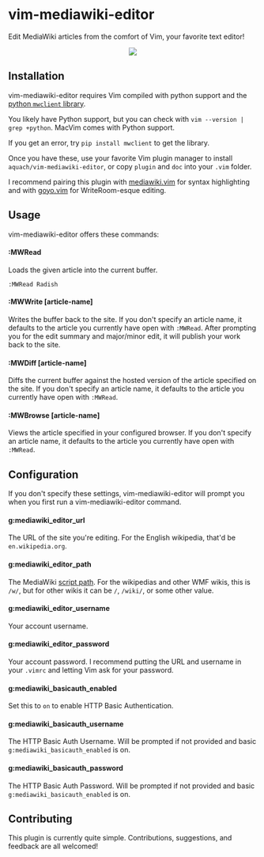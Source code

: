 # vim-mediawiki-editor

Edit MediaWiki articles from the comfort of Vim, your favorite text editor!

<p align="center">
  <img src="https://raw.githubusercontent.com/aquach/vim-mediawiki-editor/master/examples/demo.gif">
</p>

## Installation

vim-mediawiki-editor requires Vim compiled with python support and the [python `mwclient` library](https://github.com/mwclient/mwclient).

You likely have Python support, but you can check with `vim --version | grep +python`. MacVim comes with Python support.

If you get an error, try `pip install mwclient` to get the library.

Once you have these, use your favorite Vim plugin manager to install `aquach/vim-mediawiki-editor`, or copy `plugin` and `doc` into your `.vim` folder.

I recommend pairing this plugin with [mediawiki.vim](https://github.com/chikamichi/mediawiki.vim) for syntax highlighting and with [goyo.vim](https://github.com/junegunn/goyo.vim) for WriteRoom-esque editing.

## Usage

vim-mediawiki-editor offers these commands:

#### :MWRead <article-name>

Loads the given article into the current buffer.

```
:MWRead Radish
```

#### :MWWrite [article-name]

Writes the buffer back to the site. If you don't specify an article name, it defaults to the article you currently have open with `:MWRead`. After prompting you for the edit summary and major/minor edit, it will publish your work back to the site.

#### :MWDiff [article-name]

Diffs the current buffer against the hosted version of the article specified on the site. If you don't specify an article name, it defaults to the article you currently have open with `:MWRead`.

#### :MWBrowse [article-name]

Views the article specified in your configured browser. If you don't specify an article name, it defaults to the article you currently have open with `:MWRead`.

## Configuration

If you don't specify these settings, vim-mediawiki-editor will prompt you when you first run a vim-mediawiki-editor command.

#### g:mediawiki_editor_url

The URL of the site you're editing. For the English wikipedia, that'd be `en.wikipedia.org`.

#### g:mediawiki_editor_path

The MediaWiki [script path](https://www.mediawiki.org/wiki/Manual:$wgScriptPath).
For the wikipedias and other WMF wikis, this is `/w/`, but for other wikis it can be `/`, `/wiki/`,
or some other value.

#### g:mediawiki_editor_username

Your account username.

#### g:mediawiki_editor_password

Your account password. I recommend putting the URL and username in your `.vimrc` and letting Vim ask for your password.

#### g:mediawiki_basicauth_enabled

Set this to `on` to enable HTTP Basic Authentication.

#### g:mediawiki_basicauth_username

The HTTP Basic Auth Username. Will be prompted if not provided and basic `g:mediawiki_basicauth_enabled` is on.

#### g:mediawiki_basicauth_password

The HTTP Basic Auth Password. Will be prompted if not provided and basic `g:mediawiki_basicauth_enabled` is on.

## Contributing

This plugin is currently quite simple. Contributions, suggestions, and feedback are all welcomed!
